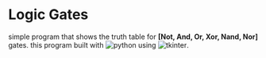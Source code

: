 # Logic Gates

simple program that shows the truth table for **[Not, And, Or, Xor, Nand, Nor]** gates.
this program built with ![python](https://img.shields.io/badge/python-3.x-green) using ![tkinter](https://img.shields.io/badge/Tkinter-8.6-9cf).